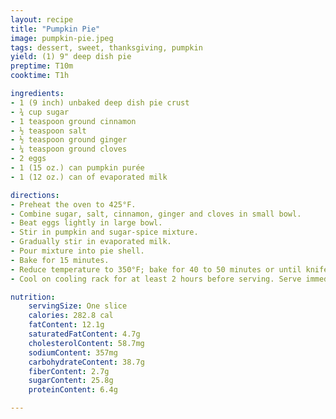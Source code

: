 ```yaml
---
layout: recipe
title: "Pumpkin Pie"
image: pumpkin-pie.jpeg
tags: dessert, sweet, thanksgiving, pumpkin
yield: (1) 9" deep dish pie
preptime: T10m
cooktime: T1h

ingredients:
- 1 (9 inch) unbaked deep dish pie crust
- ¾ cup sugar
- 1 teaspoon ground cinnamon
- ½ teaspoon salt
- ½ teaspoon ground ginger
- ¼ teaspoon ground cloves
- 2 eggs
- 1 (15 oz.) can pumpkin purée
- 1 (12 oz.) can of evaporated milk

directions:
- Preheat the oven to 425°F.
- Combine sugar, salt, cinnamon, ginger and cloves in small bowl.
- Beat eggs lightly in large bowl.
- Stir in pumpkin and sugar-spice mixture.
- Gradually stir in evaporated milk.
- Pour mixture into pie shell.
- Bake for 15 minutes.
- Reduce temperature to 350°F; bake for 40 to 50 minutes or until knife inserted near center comes out clean.
- Cool on cooling rack for at least 2 hours before serving. Serve immediately or refrigerate. (Do not freeze as this will cause the crust to separate from the filling.)

nutrition:
    servingSize: One slice
    calories: 282.8 cal
    fatContent: 12.1g
    saturatedFatContent: 4.7g
    cholesterolContent: 58.7mg
    sodiumContent: 357mg
    carbohydrateContent: 38.7g
    fiberContent: 2.7g
    sugarContent: 25.8g
    proteinContent: 6.4g

---
```

